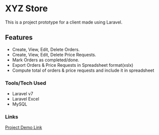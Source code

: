 # XYZ Store
This is a project prototype for a client made using Laravel.

## Features
- Create, View, Edit, Delete Orders.
- Create, View, Edit, Delete Price Requests.
- Mark Orders as completed/done.
- Export Orders & Price Requests in Spreadsheet format(xslx) 
- Compute total of orders & price requests and include it in spreadsheet

### Tools/Tech Used
- Laravel v7
- Laravel Excel
- MySQL

### Links
[Project Demo Link](http://xyz-stores.herokuapp.com/)
